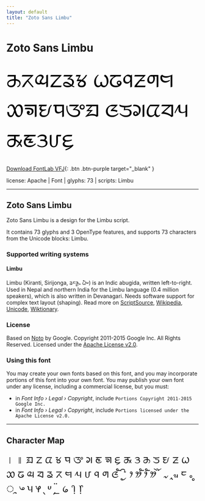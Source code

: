 ```yaml
---
layout: default
title: "Zoto Sans Limbu"
---
```


# Zoto Sans Limbu

<div contenteditable="true" style="font-family: 'Zoto Sans Limbu'; font-size: 4em; color:black; margin: 0.5em 0 0.5em 0; line-height: 1.4em;">
ᤌᤖᤓᤁᤕᤃ ᤐᤒᤚᤏᤛᤗ ᤑᤈᤎᤄᤅᤀ ᤜᤍᤆᤂᤔᤘ ᤊᤇᤋᤙᤉ
</div>

[Download FontLab VFJ](https://downgit.github.io/#/home?url=https://github.com/fontlabcom/getgo-fonts/blob/main/getgo-fonts/apache/zotosans/zotosans-limbu.ttf){: .btn .btn-purple target="_blank" }

license: Apache \| Font \| glyphs: 73 \| scripts: Limbu

---


## Zoto Sans Limbu

Zoto Sans Limbu is a design for the Limbu script.

It contains 73 glyphs and 3 OpenType features, and supports 73 characters from the Unicode blocks: Limbu.


### Supported writing systems


#### Limbu

Limbu (Kiranti, Sirijonga, ᤕᤰᤌᤢᤱ ᤐᤠᤴ) is an Indic abugida, written left-to-right. Used in Nepal and northern India for the Limbu language (0.4 million speakers), which is also written in Devanagari. Needs software support for complex text layout (shaping). Read more on [ScriptSource](https://scriptsource.org/scr/Limb), [Wikipedia](https://en.wikipedia.org/wiki/ISO_15924:Limb), [Unicode](https://www.unicode.org/versions/Unicode13.0.0/ch13.pdf#G27263), [Wiktionary](https://en.wiktionary.org/wiki/Category:Limbu_script).


### License

Based on [Noto](https://github.com/notofonts) by Google. Copyright 2011-2015 Google Inc. All Rights Reserved. Licensed under the [Apache License v2.0](https://www.apache.org/licenses/LICENSE-2.0.txt).

### Using this font

You may create your own fonts based on this font, and you may incorporate portions of this font into your own font. You may publish your own font under any license, including a commercial license, but you must:

- in _Font Info › Legal › Copyright_, include `Portions Copyright 2011-2015 Google Inc.`
- in _Font Info › Legal › Copyright_, include `Portions licensed under the Apache License v2.0.`


---

## Character Map

<div style="font-family: 'Zoto Sans Limbu'; font-size: 2em;">
। ॥ ᤀ ᤁ ᤂ ᤃ ᤄ ᤅ ᤆ ᤇ ᤈ ᤉ ᤊ ᤋ ᤌ ᤍ ᤎ ᤏ ᤐ ᤑ ᤒ ᤓ ᤔ ᤕ ᤖ ᤗ ᤘ ᤙ ᤚ ᤛ ᤜ ᤠ ᤡ ᤢ ᤣ ᤤ ᤥ ᤦ ᤧ ᤨ ᤩ ᤪ ᤫ ᤰ ᤱ ᤲ ᤳ ᤴ ᤵ ᤶ ᤷ ᤸ ᤹ ᤺ ᤻ ᥀ ᥄ ᥅
</div>

